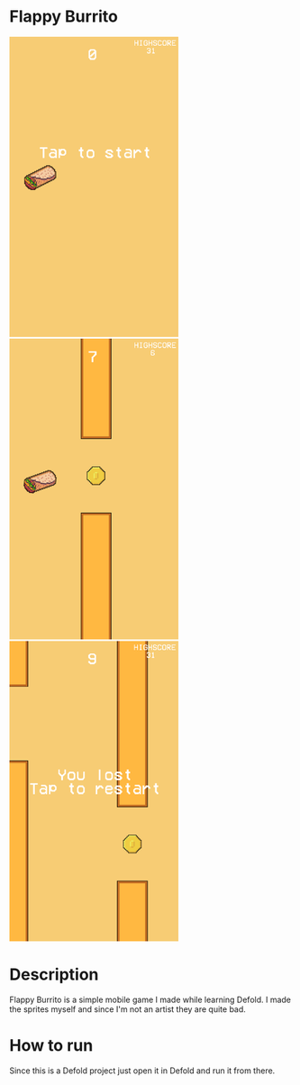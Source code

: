 # Flappy Burrito

<p float="left">
  <img src="assets/app_icons/ss_3.png" width="300">
  <img src="assets/app_icons/ss_1.png" width="300">
  <img src="assets/app_icons/ss_4.png" width="300">
</p>

# Description

Flappy Burrito is a simple mobile game I made while learning Defold. I made the sprites myself and since I'm not an artist they are quite bad.

# How to run

Since this is a Defold project just open it in Defold and run it from there.

